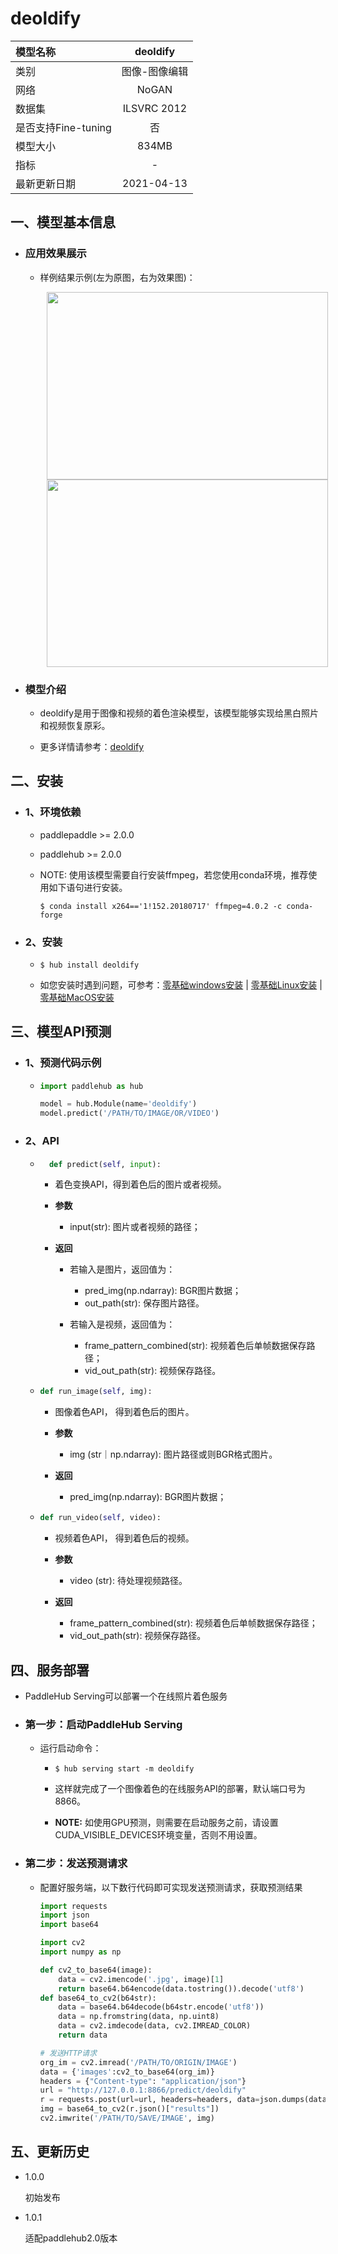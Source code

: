 # deoldify

|模型名称|deoldify|
| :--- | :---: | 
|类别|图像-图像编辑|
|网络|NoGAN|
|数据集|ILSVRC 2012|
|是否支持Fine-tuning|否|
|模型大小|834MB|
|指标|-|
|最新更新日期|2021-04-13|


## 一、模型基本信息

- ### 应用效果展示
  
  - 样例结果示例(左为原图，右为效果图)：
    <p align="center">
    <img src="https://user-images.githubusercontent.com/35907364/130886749-668dfa38-42ed-4a09-8d4a-b18af0475375.jpg" width = "450" height = "300" hspace='10'/> <img src="https://user-images.githubusercontent.com/35907364/130886685-76221736-839a-46a2-8415-e5e0dd3b345e.png" width = "450" height = "300" hspace='10'/>
    </p>

- ### 模型介绍

  - deoldify是用于图像和视频的着色渲染模型，该模型能够实现给黑白照片和视频恢复原彩。

  - 更多详情请参考：[deoldify](https://github.com/jantic/DeOldify)

## 二、安装

- ### 1、环境依赖

    - paddlepaddle >= 2.0.0

    - paddlehub >= 2.0.0

    - NOTE: 使用该模型需要自行安装ffmpeg，若您使用conda环境，推荐使用如下语句进行安装。

      ```shell
      $ conda install x264=='1!152.20180717' ffmpeg=4.0.2 -c conda-forge
      ```


- ### 2、安装
    - ```shell
      $ hub install deoldify
      ```
      
    - 如您安装时遇到问题，可参考：[零基础windows安装](../../../../docs/docs_ch/get_start/windows_quickstart.md)
      | [零基础Linux安装](../../../../docs/docs_ch/get_start/linux_quickstart.md) | [零基础MacOS安装](../../../../docs/docs_ch/get_start/mac_quickstart.md)




## 三、模型API预测
  - ### 1、预测代码示例

       - ```python
         import paddlehub as hub

         model = hub.Module(name='deoldify')
         model.predict('/PATH/TO/IMAGE/OR/VIDEO')
         ```

  - ### 2、API

    - ```python
        def predict(self, input):
        ```

        - 着色变换API，得到着色后的图片或者视频。

        - **参数**

            - input(str): 图片或者视频的路径；

        - **返回**

            -  若输入是图片，返回值为：
                - pred_img(np.ndarray): BGR图片数据；
                - out_path(str): 保存图片路径。

            - 若输入是视频，返回值为：
                - frame_pattern_combined(str): 视频着色后单帧数据保存路径；
                - vid_out_path(str): 视频保存路径。

    - ```python
      def run_image(self, img):
      ```
        - 图像着色API， 得到着色后的图片。

        - **参数**

            - img (str｜np.ndarray): 图片路径或则BGR格式图片。

        - **返回**

            - pred_img(np.ndarray): BGR图片数据；

    - ```python
      def run_video(self, video):
      ```

        - 视频着色API， 得到着色后的视频。

        - **参数**

            - video (str): 待处理视频路径。

        - **返回**

            - frame_pattern_combined(str): 视频着色后单帧数据保存路径；
            - vid_out_path(str): 视频保存路径。

## 四、服务部署

- PaddleHub Serving可以部署一个在线照片着色服务


- ### 第一步：启动PaddleHub Serving

    - 运行启动命令：

        - ```shell
          $ hub serving start -m deoldify
          ```

        - 这样就完成了一个图像着色的在线服务API的部署，默认端口号为8866。

        - **NOTE:** 如使用GPU预测，则需要在启动服务之前，请设置CUDA\_VISIBLE\_DEVICES环境变量，否则不用设置。

- ### 第二步：发送预测请求

    - 配置好服务端，以下数行代码即可实现发送预测请求，获取预测结果

      ```python
      import requests
      import json
      import base64

      import cv2
      import numpy as np

      def cv2_to_base64(image):
          data = cv2.imencode('.jpg', image)[1]
          return base64.b64encode(data.tostring()).decode('utf8')
      def base64_to_cv2(b64str):
          data = base64.b64decode(b64str.encode('utf8'))
          data = np.fromstring(data, np.uint8)
          data = cv2.imdecode(data, cv2.IMREAD_COLOR)
          return data

      # 发送HTTP请求
      org_im = cv2.imread('/PATH/TO/ORIGIN/IMAGE')
      data = {'images':cv2_to_base64(org_im)}
      headers = {"Content-type": "application/json"}
      url = "http://127.0.0.1:8866/predict/deoldify"
      r = requests.post(url=url, headers=headers, data=json.dumps(data))
      img = base64_to_cv2(r.json()["results"])
      cv2.imwrite('/PATH/TO/SAVE/IMAGE', img)
      ```


## 五、更新历史

* 1.0.0

  初始发布

* 1.0.1

  适配paddlehub2.0版本
